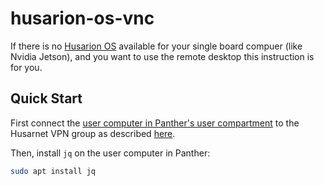 # husarion-os-vnc

If there is no [Husarion OS](https://husarion.com/software/os/) available for your single board compuer (like Nvidia Jetson), and you want to use the remote desktop this instruction is for you. 

## Quick Start

First connect the [user computer in Panther's user compartment](https://husarion.com/manuals/panther/#user-compartment) to the Husarnet VPN group as described [here](https://husarnet.com/docs/#husarnet-client).

Then, install `jq` on the user computer in Panther:

```bash
sudo apt install jq
```

